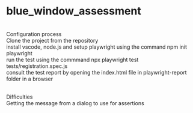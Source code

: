 # blue_window_assessment
<br>Configuration process
<br>Clone the project from the repository
<br>install vscode, node.js and setup playwright using the command npm init playwright
<br>run the test using the commmand npx playwright test tests/registration.spec.js
<br>consult the test report by opening the index.html file in playwright-report folder in a browser

<br>Difficulties
<br>Getting the message from a dialog to use for assertions
